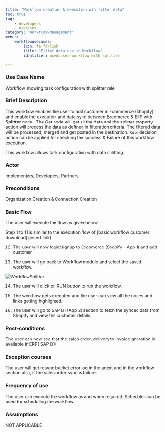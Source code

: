 ```yaml
---
title: "Workflow creation & execution wth filter data"
toc: true
tag: 
    - developers
    - usecases
category: "Workflow-Management"   
menus: 
    workflowusecases:
        icon: fa fa-link
        title: "Filter data use in Workflow" 
        identifier: usedcases-workflow with splitter
        
---
```


### Use Case Name  
Workflow showing task configuration with  splitter rule

### Brief Description 
 This workflow enables the user to add customer in Ecommerce (Shopify) and enable the execution and data sync between Eccomerce & ERP with **Splitter**  node . The Get node will get all the data and the splitter property action will process the data as defined in filteration criteria. The filtered data will be processed, merged and get posted in the destination. `Rule` decision action can be applied for checking the success & Failure of this workflow execution.

This workflow allows task configuration with  data splitting.
 
### Actor
Implementers, Developers, Partners  

### Preconditions  
Organization Creation & Connection Creation 

### Basic Flow
The user will execute the flow as given below.

Step 1 to 11 is similar to the execution flow of [basic workflow customer download] (insert link)

12. The user will now login/signup to Eccomerce (Shopify - App 1) and add customer 

13. The user will go back to Workflow module and select the saved workflow.

![WorkflowSplitter](media/WorkflowSplitter.png)

14. The user will click on RUN button to run the workflow.

15. The workflow gets executed and the user can view all the nodes and links getting highlighted.

16.  The user will go to SAP B1 (App 2) section to fetch the synced data from Shopify and view the customer details.


### Post-conditions
The user can now see that the sales order, delivery to invoice gneration in available in ERP( SAP B1)

### Exception courses 
The user will get resync bucket error log in the agent and in the workflow section also, if the sales order sync is failure.       

### Frequency of use 
The user can execute the workflow as and when required. Scheduler can be used for scheduling the workflow.

### Assumptions
NOT APPLICABLE 